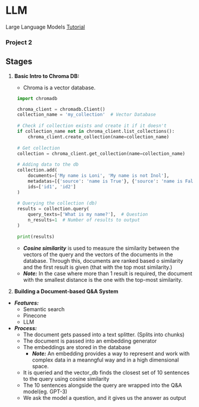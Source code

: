 # LLM
Large Language Models [Tutorial](https://youtu.be/xZDB1naRUlk?si=IxDqmmd35XrimPDJ)

### Project 2

## Stages
1. **Basic Intro to Chroma DB:**
   * Chroma is a vector database.
   ```python
    import chromadb

    chroma_client = chromadb.Client()
    collection_name = 'my_collection'  # Vector Database
    
    # Check if collection exists and create it if it doesn't
    if collection_name not in chroma_client.list_collections():
        chroma_client.create_collection(name=collection_name)
    
    # Get collection
    collection = chroma_client.get_collection(name=collection_name)
    
    # Adding data to the db
    collection.add(
        documents=['My name is Loni', 'My name is not Inol'],
        metadatas=[{'source': 'name is True'}, {'source': 'name is False'}],
        ids=['id1', 'id2']
    )
    
    # Querying the collection (db)
    results = collection.query(
        query_texts=['What is my name?'],  # Question
        n_results=1  # Number of results to output
    )
    
    print(results)
    ```
   * **_Cosine similarity_** is used to measure the similarity between the vectors of the query and the vectors of the documents in the database. Through this, documents are ranked based o similarity and the first result is given (that with the top most similarity.)
   * **_Note:_** In the case where more than 1 result is required, the document with the smallest distance is the one with the top-most similarity.

2. **Building a Document-based Q&A System**
* _**Features:**_
  * Semantic search
  * Pinecone
  * LLM
* **_Process:_**
  * The document gets passed into a text splitter. (Splits into chunks)
  * The document is passed into an embedding generator
  * The embeddings are stored in the database
    * **_Note:_** An embedding provides a way to represent and work with complex data in a meanngful way and in a high dimensional space.
  * It is queried and the vector_db finds the closest set of 10 sentences to the query using cosine similarity
  * The 10 sentences alongside the query are wrapped into the Q&A model(eg. GPT-3)
  * We ask the model a question, and it gives us the answer as output